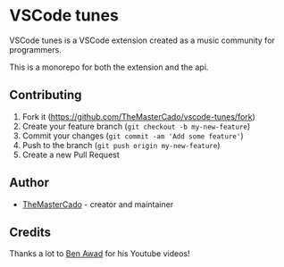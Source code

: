 # VSCode tunes

VSCode tunes is a VSCode extension created as a music community for programmers.

This is a monorepo for both the extension and the api.

## Contributing

1. Fork it (<https://github.com/TheMasterCado/vscode-tunes/fork>)
2. Create your feature branch (`git checkout -b my-new-feature`)
3. Commit your changes (`git commit -am 'Add some feature'`)
4. Push to the branch (`git push origin my-new-feature`)
5. Create a new Pull Request

## Author

- [TheMasterCado](https://github.com/TheMasterCado) - creator and maintainer

## Credits

Thanks a lot to [Ben Awad](https://github.com/benawad) for his Youtube videos!
